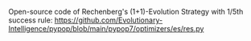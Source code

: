 Open-source code of Rechenberg's (1+1)-Evolution Strategy with 1/5th success rule: https://github.com/Evolutionary-Intelligence/pypop/blob/main/pypop7/optimizers/es/res.py
